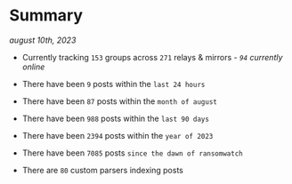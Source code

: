
# Summary
_august 10th, 2023_

- Currently tracking `153` groups across `271` relays & mirrors - _`94` currently online_

- There have been `9` posts within the `last 24 hours`

- There have been `87` posts within the `month of august`

- There have been `988` posts within the `last 90 days`

- There have been `2394` posts within the `year of 2023`

- There have been `7085` posts `since the dawn of ransomwatch`

- There are `80` custom parsers indexing posts
